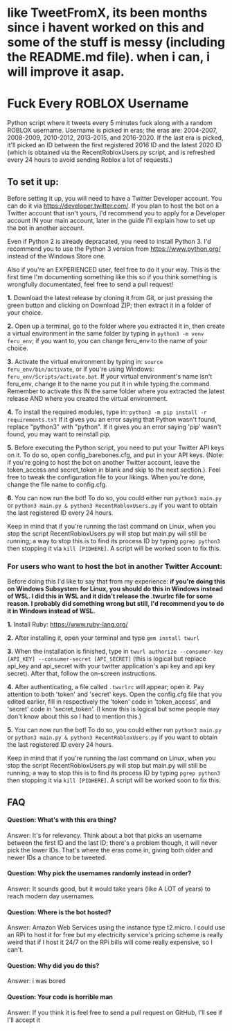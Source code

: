 # like TweetFromX, its been months since i havent worked on this and some of the stuff is messy (including the README.md file). when i can, i will improve it asap.

# Fuck Every ROBLOX Username
Python script where it tweets every 5 minutes fuck along with a random ROBLOX username. 
Username is picked in eras; the eras are: 2004-2007, 2008-2009, 2010-2012, 2013-2015, and 2016-2020.
If the last era is picked, it'll picked an ID between the first registered 2016 ID and the latest 2020 ID (which is obtained via the RecentRobloxUsers.py script, and is refreshed every 24 hours to avoid sending Roblox a lot of requests.)
 
## To set it up:
Before setting it up, you will need to have a Twitter Developer account. You can do it via https://developer.twitter.com/. If you plan to host the bot on a Twitter account that isn't yours, I'd recommend you to apply for a Developer account IN your main account, later in the guide I'll explain how to set up the bot in another account. 

Even if Python 2 is already depracated, you need to install Python 3. I'd recommend you to use the Python 3 version from https://www.python.org/ instead of the Windows Store one.

Also if you're an EXPERIENCED user, feel free to do it your way. This is the first time I'm documenting something like this so if you think something is wrongfully documentated, feel free to send a pull request!

**1.** Download the latest release by cloning it from Git, or just pressing the green button and clicking on Download ZIP; then extract it in a folder of your choice.

**2.** Open up a terminal, go to the folder where you extracted it in, then create a virtual environment in the same folder by typing in `python3 -m venv feru_env`; if you want to, you can change feru_env to the name of your choice.

**3.** Activate the virtual environment by typing in: `source feru_env/bin/activate`, or if you're using Windows: `feru_env/Scripts/activate.bat`. If your virtual environment's name isn't feru_env, change it to the name you put it in while typing the command. Remember to activate this IN the same folder where you extracted the latest release AND where you created the virtual environment.

**4.** To install the required modules, type in: `python3 -m pip install -r requirements.txt`
If it gives you an error saying that Python wasn't found, replace "python3" with "python". If it gives you an error saying 'pip' wasn't found, you may want to reinstall pip.

**5.** Before executing the Python script, you need to put your Twitter API keys on it. To do so, open config_barebones.cfg, and put in your API keys. (Note: if you're going to host the bot on another Twitter account, leave the token_access and secret_token in blank and skip to the next section.). Feel free to tweak the configuration file to your likings. When you're done, change the file name to config.cfg.

**6.** You can now run the bot! To do so, you could either run `python3 main.py` or `python3 main.py & python3 RecentRobloxUsers.py` if you want to obtain the last registered ID every 24 hours. 

Keep in mind that if you're running the last command on Linux, when you stop the script RecentRobloxUsers.py will stop but main.py will still be running; a way to stop this is to find its process ID by typing `pgrep python3` then stopping it via `kill [PIDHERE]`. A script will be worked soon to fix this.

### For users who want to host the bot in another Twitter Account:
Before doing this I'd like to say that from my experience: **if you're doing this on Windows Subsystem for Linux, you should do this in Windows instead of WSL. I did this in WSL and it didn't release the .twurlrc file for some reason. I probably did something wrong but still, I'd recommend you to do it in Windows instead of WSL.**

**1.** Install Ruby: https://www.ruby-lang.org/

**2.** After installing it, open your terminal and type `gem install twurl`

**3.** When the installation is finished, type in `twurl authorize --consumer-key [API_KEY] --consumer-secret [API_SECRET]` (this is logical but replace api_key and api_secret with your twitter application's api key and api key secret). After that, follow the on-screen instructions.

**4.** After authenticating, a file called `.twurlrc` will appear; open it. Pay attention to both 'token' and 'secret' keys. Open the config.cfg file that you edited earlier, fill in respectively the 'token' code in 'token_access', and 'secret' code in 'secret_token'. (I know this is logical but some people may don't know about this so I had to mention this.)

**5.** You can now run the bot! To do so, you could either run `python3 main.py` or `python3 main.py & python3 RecentRobloxUsers.py` if you want to obtain the last registered ID every 24 hours. 

Keep in mind that if you're running the last command on Linux, when you stop the script RecentRobloxUsers.py will stop but main.py will still be running; a way to stop this is to find its process ID by typing `pgrep python3` then stopping it via `kill [PIDHERE]`. A script will be worked soon to fix this.

## FAQ

#### Question: What's with this era thing?
Answer: It's for relevancy. Think about a bot that picks an username between the first ID and the last ID; there's a problem though, it will never pick the lower IDs. That's where the eras come in, giving both older and newer IDs a chance to be tweeted.

#### Question: Why pick the usernames randomly instead in order?
Answer: It sounds good, but it would take years (like A LOT of years) to reach modern day usernames.

#### Question: Where is the bot hosted?
Answer: Amazon Web Services using the instance type t2.micro. I could use an RPi to host it for free but my electricity service's pricing scheme is really weird that if I host it 24/7 on the RPi bills will come really expensive, so I can't.

#### Question: Why did you do this?
Answer: i was bored

#### Question: Your code is horrible man
Answer: If you think it is feel free to send a pull request on GitHub, I'll see if I'll accept it
